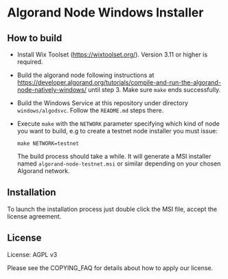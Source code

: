 Algorand Node Windows Installer
===============================

How to build
------------

* Install Wix  Toolset (https://wixtoolset.org/).  Version 3.11 or higher is required.
* Build the algorand node following instructions at https://developer.algorand.org/tutorials/compile-and-run-the-algorand-node-natively-windows/ until step 3. Make sure `make` ends successfully.
* Build the Windows Service at this repository under directory `windows/algodsvc`. Follow the `README.md` steps there.
* Execute `make` with the `NETWORK` parameter specifying which kind of node you want to build, e.g to create a testnet node installer you must issue:

    ```
    make NETWORK=testnet
    ```

    The build process should take a while.  It will generate a MSI installer named  `algorand-node-testnet.msi`  or similar depending on your chosen Algorand network.


Installation
------------

To launch the installation process just double click the MSI file, accept the license agreement. 


License
-------
License: AGPL v3

Please see the COPYING_FAQ for details about how to apply our license.